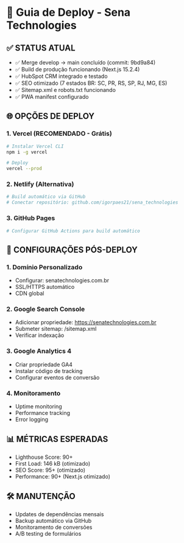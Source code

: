# 🚀 Guia de Deploy - Sena Technologies

## ✅ STATUS ATUAL
- ✅ Merge develop → main concluído (commit: 9bd9a84)
- ✅ Build de produção funcionando (Next.js 15.2.4)
- ✅ HubSpot CRM integrado e testado
- ✅ SEO otimizado (7 estados BR: SC, PR, RS, SP, RJ, MG, ES)
- ✅ Sitemap.xml e robots.txt funcionando
- ✅ PWA manifest configurado

## 🌐 OPÇÕES DE DEPLOY

### 1. Vercel (RECOMENDADO - Grátis)
```bash
# Instalar Vercel CLI
npm i -g vercel

# Deploy
vercel --prod
```

### 2. Netlify (Alternativa)
```bash
# Build automático via GitHub
# Conectar repositório: github.com/igorpaes21/sena_technologies
```

### 3. GitHub Pages
```bash
# Configurar GitHub Actions para build automático
```

## 🔧 CONFIGURAÇÕES PÓS-DEPLOY

### 1. Domínio Personalizado
- Configurar: senatechnologies.com.br
- SSL/HTTPS automático
- CDN global

### 2. Google Search Console
- Adicionar propriedade: https://senatechnologies.com.br
- Submeter sitemap: /sitemap.xml
- Verificar indexação

### 3. Google Analytics 4
- Criar propriedade GA4
- Instalar código de tracking
- Configurar eventos de conversão

### 4. Monitoramento
- Uptime monitoring
- Performance tracking
- Error logging

## 📊 MÉTRICAS ESPERADAS
- Lighthouse Score: 90+ 
- First Load: 146 kB (otimizado)
- SEO Score: 95+ (otimizado)
- Performance: 90+ (Next.js otimizado)

## 🛠️ MANUTENÇÃO
- Updates de dependências mensais
- Backup automático via GitHub
- Monitoramento de conversões
- A/B testing de formulários
